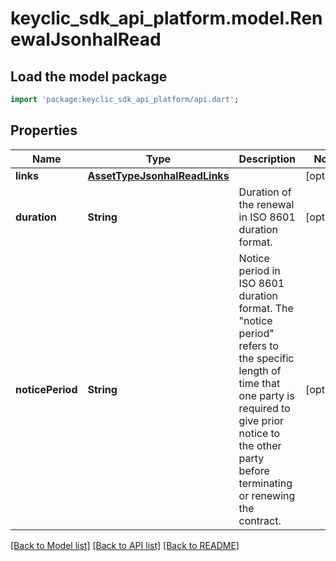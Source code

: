 # keyclic_sdk_api_platform.model.RenewalJsonhalRead

## Load the model package
```dart
import 'package:keyclic_sdk_api_platform/api.dart';
```

## Properties
Name | Type | Description | Notes
------------ | ------------- | ------------- | -------------
**links** | [**AssetTypeJsonhalReadLinks**](AssetTypeJsonhalReadLinks.md) |  | [optional] 
**duration** | **String** | Duration of the renewal in ISO 8601 duration format. | [optional] 
**noticePeriod** | **String** | Notice period in ISO 8601 duration format. The \"notice period\" refers to the specific length of time that one party is required to give prior notice to the other party before terminating or renewing the contract. | [optional] 

[[Back to Model list]](../README.md#documentation-for-models) [[Back to API list]](../README.md#documentation-for-api-endpoints) [[Back to README]](../README.md)


